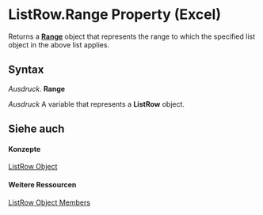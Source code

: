 
# ListRow.Range Property (Excel)

Returns a  **[Range](b8207778-0dcc-4570-1234-f130532cc8cd.md)** object that represents the range to which the specified list object in the above list applies.


## Syntax

 _Ausdruck_. **Range**

 _Ausdruck_ A variable that represents a **ListRow** object.


## Siehe auch


#### Konzepte


[ListRow Object](ba3e4215-14b6-3dca-82d0-0951f9f2fc3e.md)
#### Weitere Ressourcen


[ListRow Object Members](http://msdn.microsoft.com/library/cd5e2170-7193-d865-f9f4-ce247e27c2f9%28Office.15%29.aspx)